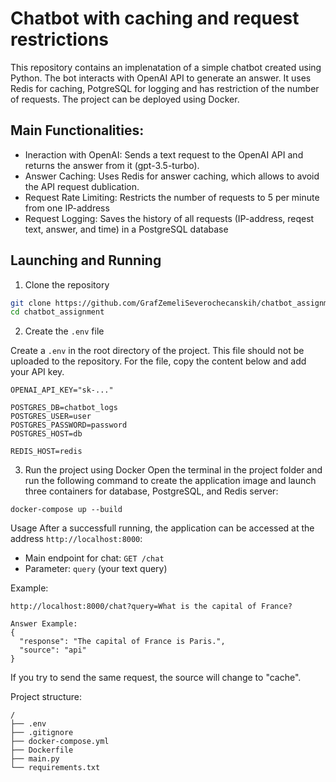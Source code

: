# Chatbot with caching and request restrictions 
This repository contains an implenatation of a simple chatbot created using Python. The bot interacts with OpenAI API to generate an answer. It uses Redis for caching, PotgreSQL for logging and has restriction of the number of requests.
The project can be deployed using Docker.

## Main Functionalities:
* Ineraction with OpenAI: Sends a text request to the OpenAI API and returns the answer from it (gpt-3.5-turbo).
* Answer Caching: Uses Redis for answer caching, which allows to avoid the API request dublication.
* Request Rate Limiting: Restricts the number of requests to 5 per minute from one IP-address
* Request Logging: Saves the history of all requests (IP-address, reqest text, answer, and time) in a PostgreSQL database

## Launching and Running
1. Clone the repository
```bash
git clone https://github.com/GrafZemeliSeverochecanskih/chatbot_assignment.git
cd chatbot_assignment
```

2. Create the ```.env``` file

Create a ```.env``` in the root directory of the project. This file should not be uploaded to the repository. For the file, copy the content below and add your API key. 
```
OPENAI_API_KEY="sk-..."

POSTGRES_DB=chatbot_logs
POSTGRES_USER=user
POSTGRES_PASSWORD=password
POSTGRES_HOST=db

REDIS_HOST=redis
```

3. Run the project using Docker
Open the terminal in the project folder and run the following command to create the application image and launch three containers for database, PostgreSQL, and Redis server:

```docker-compose up --build```

Usage
After a successfull running, the application can be accessed at the address ```http://localhost:8000```:
- Main endpoint for chat: ```GET /chat```
- Parameter: ```query``` (your text query)

Example:
```
http://localhost:8000/chat?query=What is the capital of France?
```

```
Answer Example:
{
  "response": "The capital of France is Paris.",
  "source": "api"
}
```

If you try to send the same request, the source will change to "cache".

Project structure:
```
/
├── .env              
├── .gitignore        
├── docker-compose.yml
├── Dockerfile        
├── main.py           
└── requirements.txt
```